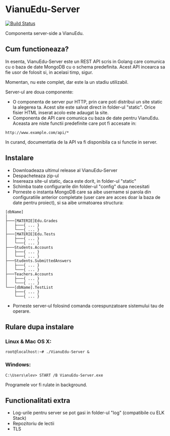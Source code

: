 # VianuEdu-Server

[![Build Status](https://travis-ci.org/CNITV/VianuEdu-Server.svg?branch=master)](https://travis-ci.org/CNITV/VianuEdu-Server)

Componenta server-side a VianuEdu.

## Cum functioneaza?

In esenta, VianuEdu-Server este un REST API scris in Golang care
comunica cu o baza de date MongoDB cu o schema predefinita. Acest API
incearca sa fie usor de folosit si, in acelasi timp, sigur.

Momentan, nu este complet, dar este la un stadiu utilizabil.

Server-ul are doua componente:
- O componenta de server pur HTTP, prin care poti distribui un site
static la alegerea ta. Acest site este salvat direct in folder-ul
"static". Orice fisier HTML inserat acolo este adaugat la site.
- Componenta de API care comunica cu baza de date pentru VianuEdu.
Aceasta are niste functii predefinite care pot fi accesate in:
```
http://www.example.com/api/*
```

In curand, documentatia de la API va fi disponibila ca si functie in
server.

## Instalare

- Downloadeaza ultimul release al VianuEdu-Server
- Despacheteaza zip-ul
- Insereaza site-ul static, daca este dorit, in folder-ul "static"
- Schimba toate configurarile din folder-ul "config" dupa necesitati
- Porneste o instanta MongoDB care sa aibe username si parola din
configuratiile anterior completate (user care are acces doar la baza de
date pentru proiect), si sa aibe urmatoarea structura:
```
[dbName]
│
├───[MATERIE]Edu.Grades
│   ├───{ ... }
│   └───{ ... }
├───[MATERIE]Edu.Tests
│   ├───{ ... }
│   └───{ ... }
├───Students.Accounts
│   ├───{ ... }
│   └───{ ... }
├───Students.SubmittedAnswers
│   ├───{ ... }
│   └───{ ... }
├───Teachers.Accounts
│   ├───{ ... }
│   └───{ ... }
└───[dbName].TestList
    ├───{ ... }
    └───{ ... }
```
- Porneste server-ul folosind comanda corespunzatoare sistemului tau de
operare.

## Rulare dupa instalare

### Linux & Mac OS X:
```
root@localhost:~# ./VianuEdu-Server &
```
### Windows:
```
C:\Users\elev> START /B VianuEdu-Server.exe
```
Programele vor fi rulate in background.

## Functionalitati extra

- Log-urile pentru server se pot gasi in folder-ul "log" (compatibile
cu ELK Stack)
- Repozitoriu de lectii
- TLS
